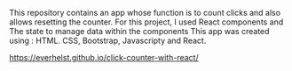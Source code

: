 This repository contains an app whose function is to count clicks and also allows resetting the counter. For this project, I used React components and The state to manage data within the components
This app was created using : HTML. CSS, Bootstrap, Javascripty  and React.


https://everhelst.github.io/click-counter-with-react/



